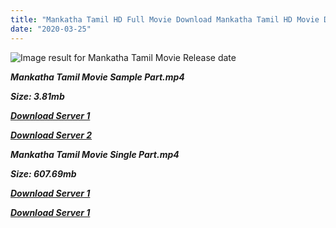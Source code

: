 ```yaml
---
title: "Mankatha Tamil HD Full Movie Download Mankatha Tamil HD Movie Download"
date: "2020-03-25"
---
```


![Image result for Mankatha Tamil Movie Release date](https://d2h7z5r5pp4sed.cloudfront.net/tamil/news/mankatha_310815m.jpg)

**_Mankatha Tamil Movie Sample Part.mp4_**

**_Size: 3.81mb_**

**_[Download Server 1](http://s20.uptofiles.net//files/Tamil{2fcca7f3eb37873f37db349ec051a8a2ca8665ef95d92bbb099fe2eda7827782}20Movies{2fcca7f3eb37873f37db349ec051a8a2ca8665ef95d92bbb099fe2eda7827782}20Collection/Ajith{2fcca7f3eb37873f37db349ec051a8a2ca8665ef95d92bbb099fe2eda7827782}20Movies{2fcca7f3eb37873f37db349ec051a8a2ca8665ef95d92bbb099fe2eda7827782}20Collection/Mankatha{2fcca7f3eb37873f37db349ec051a8a2ca8665ef95d92bbb099fe2eda7827782}20(2011)/Mankatha{2fcca7f3eb37873f37db349ec051a8a2ca8665ef95d92bbb099fe2eda7827782}20(640x360)/Mankatha{2fcca7f3eb37873f37db349ec051a8a2ca8665ef95d92bbb099fe2eda7827782}20HD{2fcca7f3eb37873f37db349ec051a8a2ca8665ef95d92bbb099fe2eda7827782}20Sample.mp4)_**

**_[Download Server 2](http://s20.uptofiles.net//files/Tamil{2fcca7f3eb37873f37db349ec051a8a2ca8665ef95d92bbb099fe2eda7827782}20Movies{2fcca7f3eb37873f37db349ec051a8a2ca8665ef95d92bbb099fe2eda7827782}20Collection/Ajith{2fcca7f3eb37873f37db349ec051a8a2ca8665ef95d92bbb099fe2eda7827782}20Movies{2fcca7f3eb37873f37db349ec051a8a2ca8665ef95d92bbb099fe2eda7827782}20Collection/Mankatha{2fcca7f3eb37873f37db349ec051a8a2ca8665ef95d92bbb099fe2eda7827782}20(2011)/Mankatha{2fcca7f3eb37873f37db349ec051a8a2ca8665ef95d92bbb099fe2eda7827782}20(640x360)/Mankatha{2fcca7f3eb37873f37db349ec051a8a2ca8665ef95d92bbb099fe2eda7827782}20HD{2fcca7f3eb37873f37db349ec051a8a2ca8665ef95d92bbb099fe2eda7827782}20Sample.mp4)_**

**_Mankatha Tamil Movie Single Part.mp4_**

**_Size: 607.69mb_**

**_[Download Server 1](http://s20.uptofiles.net//files/Tamil{2fcca7f3eb37873f37db349ec051a8a2ca8665ef95d92bbb099fe2eda7827782}20Movies{2fcca7f3eb37873f37db349ec051a8a2ca8665ef95d92bbb099fe2eda7827782}20Collection/Ajith{2fcca7f3eb37873f37db349ec051a8a2ca8665ef95d92bbb099fe2eda7827782}20Movies{2fcca7f3eb37873f37db349ec051a8a2ca8665ef95d92bbb099fe2eda7827782}20Collection/Mankatha{2fcca7f3eb37873f37db349ec051a8a2ca8665ef95d92bbb099fe2eda7827782}20(2011)/Mankatha{2fcca7f3eb37873f37db349ec051a8a2ca8665ef95d92bbb099fe2eda7827782}20(640x360)/Mankatha{2fcca7f3eb37873f37db349ec051a8a2ca8665ef95d92bbb099fe2eda7827782}20HD.mp4)_**

**_[Download Server 1](http://s20.uptofiles.net//files/Tamil{2fcca7f3eb37873f37db349ec051a8a2ca8665ef95d92bbb099fe2eda7827782}20Movies{2fcca7f3eb37873f37db349ec051a8a2ca8665ef95d92bbb099fe2eda7827782}20Collection/Ajith{2fcca7f3eb37873f37db349ec051a8a2ca8665ef95d92bbb099fe2eda7827782}20Movies{2fcca7f3eb37873f37db349ec051a8a2ca8665ef95d92bbb099fe2eda7827782}20Collection/Mankatha{2fcca7f3eb37873f37db349ec051a8a2ca8665ef95d92bbb099fe2eda7827782}20(2011)/Mankatha{2fcca7f3eb37873f37db349ec051a8a2ca8665ef95d92bbb099fe2eda7827782}20(640x360)/Mankatha{2fcca7f3eb37873f37db349ec051a8a2ca8665ef95d92bbb099fe2eda7827782}20HD.mp4)_**

